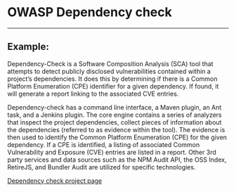 # OWASP Dependency check
-------

## Example:

Dependency-Check is a Software Composition Analysis (SCA) tool that attempts to detect 
publicly disclosed vulnerabilities contained within a project’s dependencies. It does 
this by determining if there is a Common Platform Enumeration (CPE) identifier for a 
given dependency. If found, it will generate a report linking to the associated CVE entries.

Dependency-check has a command line interface, a Maven plugin, an Ant task, 
and a Jenkins plugin. The core engine contains a series of analyzers that inspect the 
project dependencies, collect pieces of information about the dependencies 
(referred to as evidence within the tool). The evidence is then used to identify the 
Common Platform Enumeration (CPE) for the given dependency. If a CPE is identified, a 
listing of associated Common Vulnerability and Exposure (CVE) entries are listed in a report. 
Other 3rd party services and data sources such as the NPM Audit API, the OSS Index, 
RetireJS, and Bundler Audit are utilized for specific technologies.

[Dependency check project page](https://owasp.org/www-project-dependency-check/)
